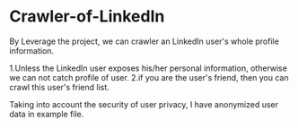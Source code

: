 # Crawler-of-LinkedIn
By Leverage the project, we can crawler an LinkedIn user's whole profile information.

1.Unless the LinkedIn user exposes his/her personal information, otherwise we can not catch profile of user.
2.if you are the user's friend, then you can crawl this user's friend list.

Taking into account the security of user privacy, I have anonymized user data in example file.
